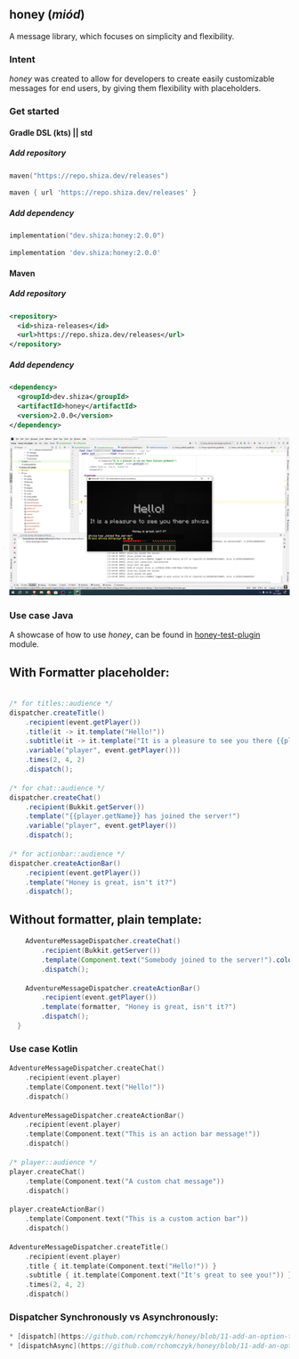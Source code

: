 ## honey (*miód*)

A message library, which focuses on simplicity and flexibility.

### Intent

*honey* was created to allow for developers to create easily customizable messages for end users, by giving them flexibility with placeholders.

### Get started

#### Gradle DSL (kts) || std

##### Add repository

```kotlin
maven("https://repo.shiza.dev/releases")
```

```groovy
maven { url 'https://repo.shiza.dev/releases' }
```

##### Add dependency

```kotlin
implementation("dev.shiza:honey:2.0.0")
```

```groovy
implementation 'dev.shiza:honey:2.0.0'
```

#### Maven

##### Add repository
```xml
<repository>
  <id>shiza-releases</id>
  <url>https://repo.shiza.dev/releases</url>
</repository>
```

##### Add dependency
```xml
<dependency>
  <groupId>dev.shiza</groupId>
  <artifactId>honey</artifactId>
  <version>2.0.0</version>
</dependency>
```

![test-plugin showcase](assets/image.png)

### Use case Java

A showcase of how to use *honey*, can be found in [honey-test-plugin](honey-test-plugin) module.

## With Formatter placeholder:
```java

/* for titles::audience */
dispatcher.createTitle()
    .recipient(event.getPlayer())
    .title(it -> it.template("Hello!"))
    .subtitle(it -> it.template("It is a pleasure to see you there {{player.getName}}")
    .variable("player", event.getPlayer()))
    .times(2, 4, 2)
    .dispatch();

/* for chat::audience */
dispatcher.createChat()
    .recipient(Bukkit.getServer())
    .template("{{player.getName}} has joined the server!")
    .variable("player", event.getPlayer())
    .dispatch();

/* for actionbar::audience */
dispatcher.createActionBar()
    .recipient(event.getPlayer())
    .template("Honey is great, isn't it?")
    .dispatch();
```

## Without formatter, plain template:
```java
    AdventureMessageDispatcher.createChat()
        .recipient(Bukkit.getServer())
        .template(Component.text("Somebody joined to the server!").color(NamedTextColor.RED))
        .dispatch();

    AdventureMessageDispatcher.createActionBar()
        .recipient(event.getPlayer())
        .template(formatter, "Honey is great, isn't it?")
        .dispatch();
  }
```

### Use case Kotlin
```kotlin
AdventureMessageDispatcher.createChat()
    .recipient(event.player)
    .template(Component.text("Hello!"))
    .dispatch()

AdventureMessageDispatcher.createActionBar()
    .recipient(event.player)
    .template(Component.text("This is an action bar message!"))
    .dispatch()

/* player::audience */
player.createChat()
    .template(Component.text("A custom chat message"))
    .dispatch()

player.createActionBar()
    .template(Component.text("This is a custom action bar"))
    .dispatch()

AdventureMessageDispatcher.createTitle()
    .recipient(event.player)
    .title { it.template(Component.text("Hello!")) }
    .subtitle { it.template(Component.text("It's great to see you!")) }
    .times(2, 4, 2)
    .dispatch()
```

### Dispatcher Synchronously vs Asynchronously:
```java
* [dispatch](https://github.com/rchomczyk/honey/blob/11-add-an-option-to-use-message-dispatcher-without-use-of-formatter/honey-common/src/dev/shiza/honey/message/dispatcher/MessageBaseDispatcher.java#L71) This method immediately delivers the message synchronously. It calls the deliver function with the rendered message and the recipient, and the action is completed immediately.
* [dispatchAsync](https://github.com/rchomczyk/honey/blob/11-add-an-option-to-use-message-dispatcher-without-use-of-formatter/honey-common/src/dev/shiza/honey/message/dispatcher/MessageBaseDispatcher.java#L76) This method delivers the message asynchronously. It returns a CompletableFuture that performs the message rendering in the background and then delivers the result once it's ready. It allows non-blocking behavior and handles exceptions asynchronously.
``` 

